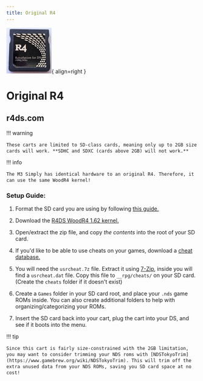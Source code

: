 ```yaml
---
title: Original R4
---
```


![Image title](../images/r4ds.jpg){ align=right }
# Original R4
## r4ds.com

!!! warning

    These carts are limited to SD-class cards, meaning only up to 2GB size cards will work. **SDHC and SDXC (cards above 2GB) will not work.**

!!! info

    The M3 Simply has identical hardware to an original R4. Therefore, it can use the same WoodR4 kernel!

### Setup Guide:

1. Format the SD card you are using by following [this guide.](https://wiki.hacks.guide/wiki/Formatting_an_SD_card)

1. Download the [R4DS WoodR4 1.62 kernel.](http://flashcard-archive.ds-homebrew.com/R4_original_M3_Simply/R4DS_Wood_R4_1.62.zip)

1. Open/extract the zip file, and copy *the contents* into the root of your SD card.

1. If you'd like to be able to use cheats on your games, download a [cheat database.](https://github.com/DeadSkullzJr/NDS-i-Cheat-Databases/releases/latest)

1. You will need the `usrcheat.7z` file. Extract it using [7-Zip](https://www.7-zip.org/), inside you will find a `usrcheat.dat` file. Copy this file to `__rpg/cheats/` on your SD card. (Create the `cheats` folder if it doesn't exist)

1. Create a `Games` folder in your SD card root, and place your `.nds` game ROMs inside. You can also create additional folders to help with organizing/categorizing your ROMs.

1. Insert the SD card back into your cart, plug the cart into your DS, and see if it boots into the menu.

!!! tip

    Since this cart is fairly size-constrained with the 2GB limitation, you may want to consider trimming your NDS roms with [NDSTokyoTrim](https://www.gamebrew.org/wiki/NDSTokyoTrim). This will trim off the extra unused data from your NDS ROMs, saving you SD card space at no cost!